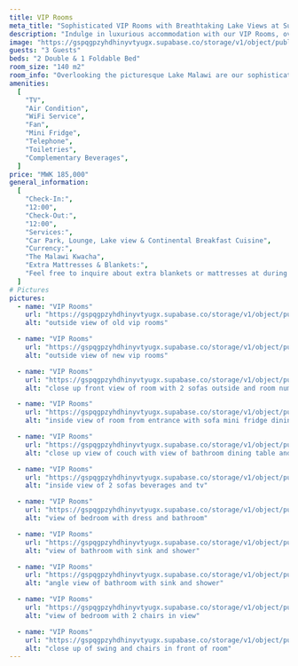 ```yaml
---
title: VIP Rooms
meta_title: "Sophisticated VIP Rooms with Breathtaking Lake Views at Sun 'n' Sand Resort"
description: "Indulge in luxurious accommodation with our VIP Rooms, overlooking picturesque Lake Malawi. Experience refreshing lake breezes and breathtaking views."
image: "https://gspqgpzyhdhinyvtyugx.supabase.co/storage/v1/object/public/images/roomsPage/vipRooms/front-view-of-vip-rooms.jpg?t=2024-02-02T20%3A47%3A55.662Z"
guests: "3 Guests"
beds: "2 Double & 1 Foldable Bed"
room_size: "140 m2"
room_info: "Overlooking the picturesque Lake Malawi are our sophisticated VIP Rooms, offering luxurious accommodation, a refreshing lake breeze, and breathtaking views. These rooms can accommodate a maximum of 3 guests."
amenities:
  [
    "TV",
    "Air Condition",
    "WiFi Service",
    "Fan",
    "Mini Fridge",
    "Telephone",
    "Toiletries",
    "Complementary Beverages",
  ]
price: "MWK 185,000"
general_information:
  [
    "Check-In:",
    "12:00",
    "Check-Out:",
    "12:00",
    "Services:",
    "Car Park, Lounge, Lake view & Continental Breakfast Cuisine",
    "Currency:",
    "The Malawi Kwacha",
    "Extra Mattresses & Blankets:",
    "Feel free to inquire about extra blankets or mattresses at during reservations or at the reception. We're here to ensure your stay is tailored to your preferences, and our team will be delighted to assist with any additional bedding needs. Your comfort is our priority, and we welcome your requests to make your experience with us truly enjoyable.",
  ]
# Pictures
pictures:
  - name: "VIP Rooms"
    url: "https://gspqgpzyhdhinyvtyugx.supabase.co/storage/v1/object/public/images/roomsPage/vipRooms/outside-view-of-old-vip-rooms.jpg?t=2024-02-03T07%3A56%3A13.420Z"
    alt: "outside view of old vip rooms"

  - name: "VIP Rooms"
    url: "https://gspqgpzyhdhinyvtyugx.supabase.co/storage/v1/object/public/images/roomsPage/vipRooms/outside-view-of-new-vip-rooms.jpg?t=2024-02-03T07%3A58%3A13.386Z"
    alt: "outside view of new vip rooms"

  - name: "VIP Rooms"
    url: "https://gspqgpzyhdhinyvtyugx.supabase.co/storage/v1/object/public/images/roomsPage/vipRooms/close-up-front-view-of-room-with-2-sofas-outside-and-room-number-on-door.jpg?t=2024-02-03T08%3A00%3A00.334Z"
    alt: "close up front view of room with 2 sofas outside and room number on door"

  - name: "VIP Rooms"
    url: "https://gspqgpzyhdhinyvtyugx.supabase.co/storage/v1/object/public/images/roomsPage/vipRooms/inside-view-of-room-from-entrance-with-sofa-mini-fridge-dining-table-and-room-door-in-view.jpg?t=2024-02-03T08%3A02%3A36.741Z"
    alt: "inside view of room from entrance with sofa mini fridge dining table and room door in view"

  - name: "VIP Rooms"
    url: "https://gspqgpzyhdhinyvtyugx.supabase.co/storage/v1/object/public/images/roomsPage/vipRooms/close-up-view-of-couch-with-view-of-bathroom-dining-table-and-2-sofas.jpg?t=2024-02-03T08%3A04%3A35.228Z"
    alt: "close up view of couch with view of bathroom dining table and 2 sofas"

  - name: "VIP Rooms"
    url: "https://gspqgpzyhdhinyvtyugx.supabase.co/storage/v1/object/public/images/roomsPage/vipRooms/inside-view-of-2-sofas-beverages-and-tv.jpg?t=2024-02-03T08%3A06%3A50.693Z"
    alt: "inside view of 2 sofas beverages and tv"

  - name: "VIP Rooms"
    url: "https://gspqgpzyhdhinyvtyugx.supabase.co/storage/v1/object/public/images/roomsPage/vipRooms/view-of-bedroom-with-dress-and-bathroom.jpg?t=2024-02-03T08%3A09%3A21.748Z"
    alt: "view of bedroom with dress and bathroom"

  - name: "VIP Rooms"
    url: "https://gspqgpzyhdhinyvtyugx.supabase.co/storage/v1/object/public/images/roomsPage/vipRooms/view-of-bathroom-with-sink-and-shower.jpg?t=2024-02-03T08%3A10%3A41.706Z"
    alt: "view of bathroom with sink and shower"

  - name: "VIP Rooms"
    url: "https://gspqgpzyhdhinyvtyugx.supabase.co/storage/v1/object/public/images/roomsPage/vipRooms/angle-view-of-bathroom-with-sink-and-shower.jpg?t=2024-02-03T08%3A12%3A21.226Z"
    alt: "angle view of bathroom with sink and shower"

  - name: "VIP Rooms"
    url: "https://gspqgpzyhdhinyvtyugx.supabase.co/storage/v1/object/public/images/roomsPage/vipRooms/view-of-bedroom-with-2-chairs-in-view.jpg?t=2024-02-03T08%3A13%3A55.337Z"
    alt: "view of bedroom with 2 chairs in view"

  - name: "VIP Rooms"
    url: "https://gspqgpzyhdhinyvtyugx.supabase.co/storage/v1/object/public/images/roomsPage/vipRooms/close-up-of-swing-and-chairs-in-front-of-room.jpg?t=2024-02-03T08%3A15%3A28.896Z"
    alt: "close up of swing and chairs in front of room"
---
```

